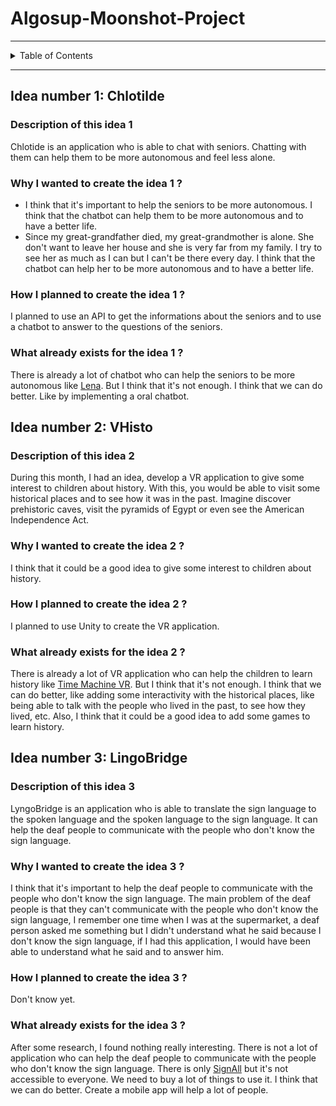 # Algosup-Moonshot-Project

---

<details>

<summary>Table of Contents</summary>

- [Algosup-Moonshot-Project](#algosup-moonshot-project)
  - [Idea number 1: Chlotilde](#idea-number-1-chlotilde)
    - [Description of this idea 1](#description-of-this-idea-1)
    - [Why I wanted to create the idea 1 ?](#why-i-wanted-to-create-the-idea-1-)
    - [How I planned to create the idea 1 ?](#how-i-planned-to-create-the-idea-1-)
    - [What already exists for the idea 1 ?](#what-already-exists-for-the-idea-1-)
  - [Idea number 2: VHisto](#idea-number-2-vhisto)
    - [Description of this idea 2](#description-of-this-idea-2)
    - [Why I wanted to create the idea 2 ?](#why-i-wanted-to-create-the-idea-2-)
    - [How I planned to create the idea 2 ?](#how-i-planned-to-create-the-idea-2-)
    - [What already exists for the idea 2 ?](#what-already-exists-for-the-idea-2-)
  - [Idea number 3: LingoBridge](#idea-number-3-lingobridge)
    - [Description of this idea 3](#description-of-this-idea-3)
    - [Why I wanted to create the idea 3 ?](#why-i-wanted-to-create-the-idea-3-)
    - [How I planned to create the idea 3 ?](#how-i-planned-to-create-the-idea-3-)
    - [What already exists for the idea 3 ?](#what-already-exists-for-the-idea-3-)

</details>

---

## Idea number 1: Chlotilde

### Description of this idea 1

Chlotide is an application who is able to chat with seniors. Chatting with them can help them to be more autonomous and feel less alone.

### Why I wanted to create the idea 1 ?

- I think that it's important to help the seniors to be more autonomous. I think that the chatbot can help them to be more autonomous and to have a better life.
- Since my great-grandfather died, my great-grandmother is alone. She don't want to leave her house and she is very far from my family. I try to see her as much as I can but I can't be there every day. I think that the chatbot can help her to be more autonomous and to have a better life.

### How I planned to create the idea 1 ?

I planned to use an API to get the informations about the seniors and to use a chatbot to answer to the questions of the seniors.

### What already exists for the idea 1 ?

There is already a lot of chatbot who can help the seniors to be more autonomous like [Lena](https://www.startuphealth.com/lena). But I think that it's not enough. I think that we can do better. Like by implementing a oral chatbot.

## Idea number 2: VHisto

### Description of this idea 2

During this month, I had an idea, develop a VR application to give some interest to children about history. With this, you would be able to visit some historical places and to see how it was in the past. Imagine discover prehistoric caves, visit the pyramids of Egypt or even see the American Independence Act.

### Why I wanted to create the idea 2 ?

I think that it could be a good idea to give some interest to children about history. 

### How I planned to create the idea 2 ?

I planned to use Unity to create the VR application.

### What already exists for the idea 2 ?

There is already a lot of VR application who can help the children to learn history like [Time Machine VR](https://www.oculus.com/experiences/rift/1092474780792679/?locale=fr_FR). But I think that it's not enough. I think that we can do better, like adding some interactivity with the historical places, like being able to talk with the people who lived in the past, to see how they lived, etc. Also, I think that it could be a good idea to add some games to learn history.

## Idea number 3: LingoBridge

### Description of this idea 3

LyngoBridge is an application who is able to translate the sign language to the spoken language and the spoken language to the sign language. It can help the deaf people to communicate with the people who don't know the sign language.

### Why I wanted to create the idea 3 ?

I think that it's important to help the deaf people to communicate with the people who don't know the sign language. The main problem of the deaf people is that they can't communicate with the people who don't know the sign language, I remember one time when I was at the supermarket, a deaf person asked me something but I didn't understand what he said because I don't know the sign language, if I had this application, I would have been able to understand what he said and to answer him.

### How I planned to create the idea 3 ?

Don't know yet.

### What already exists for the idea 3 ?

After some research, I found nothing really interesting. There is not a lot of application who can help the deaf people to communicate with the people who don't know the sign language. There is only [SignAll](https://signall.us/) but it's not accessible to everyone. We need to buy a lot of things to use it. I think that we can do better. Create a mobile app will help a lot of people.
